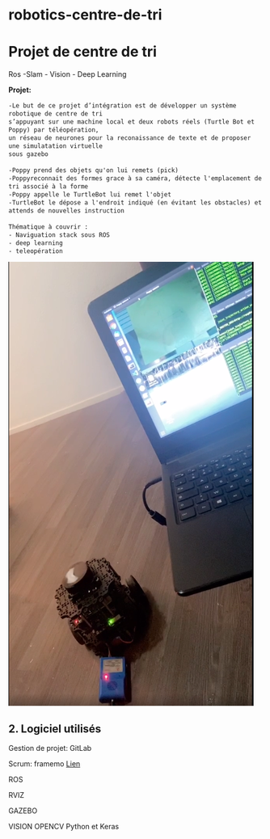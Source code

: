 # robotics-centre-de-tri

<h1>Projet de centre de tri</h1>

Ros -Slam - Vision - Deep Learning

__Projet:__

    -Le but de ce projet d’intégration est de développer un système robotique de centre de tri
    s’appuyant sur une machine local et deux robots réels (Turtle Bot et Poppy) par téléopération,
    un réseau de neurones pour la reconaissance de texte et de proposer une simulatation virtuelle
    sous gazebo

    -Poppy prend des objets qu'on lui remets (pick)
    -Poppyreconnait des formes grace à sa caméra, détecte l'emplacement de tri associé à la forme
    -Poppy appelle le TurtleBot lui remet l'objet
    -TurtleBot le dépose a l'endroit indiqué (en évitant les obstacles) et attends de nouvelles instruction
    
    Thématique à couvrir :
    - Naviguation stack sous ROS
    - deep learning
    - teleopération

![IMAGE](ttb_navigation.png)

## 2. Logiciel utilisés

Gestion de projet: GitLab 

Scrum: framemo [Lien](https://framemo.org/ouscrm)

ROS

RVIZ

GAZEBO

VISION OPENCV Python et Keras
